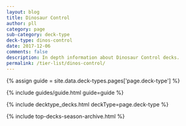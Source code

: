 ```yaml
---
layout: blog
title: Dinosaur Control
author: pll
category: page
sub-category: deck-type
deck-type: dinos-control
date: 2017-12-06
comments: false
description: In depth information about Dinosaur Control decks.
permalink: /tier-list/dinos-control/ 
---
```


{% assign guide = site.data.deck-types.pages['page.deck-type'] %}

{% include guides/guide.html guide=guide %}

{% include decktype_decks.html deckType=page.deck-type %}

{% include top-decks-season-archive.html %}